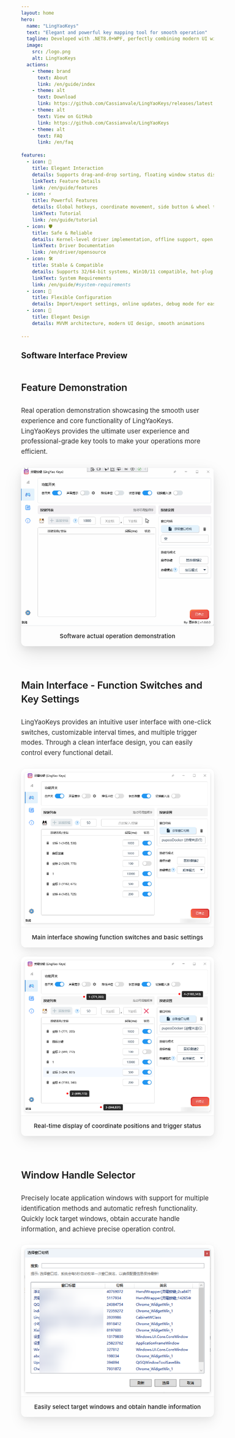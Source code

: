 ```yaml
---
layout: home
hero:
  name: "LingYaoKeys"
  text: "Elegant and powerful key mapping tool for smooth operation"
  tagline: Developed with .NET8.0+WPF, perfectly combining modern UI with powerful features
  image:
    src: /logo.png
    alt: LingYaoKeys
  actions:
    - theme: brand
      text: About
      link: /en/guide/index
    - theme: alt
      text: Download
      link: https://github.com/Cassianvale/LingYaoKeys/releases/latest
    - theme: alt
      text: View on GitHub
      link: https://github.com/Cassianvale/LingYaoKeys
    - theme: alt
      text: FAQ
      link: /en/faq

features:
  - icon: 🎯
    title: Elegant Interaction
    details: Supports drag-and-drop sorting, floating window status display, and voice feedback for intuitive operation
    linkText: Feature Details
    link: /en/guide/features
  - icon: ⚡
    title: Powerful Features
    details: Global hotkeys, coordinate movement, side button & wheel triggers, independent interval control, window handle detection
    linkText: Tutorial
    link: /en/guide/tutorial
  - icon: 🛡
    title: Safe & Reliable
    details: Kernel-level driver implementation, offline support, open driver files and interface documentation
    linkText: Driver Documentation
    link: /en/driver/opensource
  - icon: 🛠️
    title: Stable & Compatible
    details: Supports 32/64-bit systems, Win10/11 compatible, hot-plug support, clean uninstall
    linkText: System Requirements
    link: /en/guide/#system-requirements
  - icon: 🔄
    title: Flexible Configuration
    details: Import/export settings, online updates, debug mode for easy customization
  - icon: 🎨
    title: Elegant Design
    details: MVVM architecture, modern UI design, smooth animations

---
```


<h2 class="main-title">Software Interface Preview</h2>

<!-- GIF Animation Showcase Section -->
<div class="preview-section">
  <h3>Feature Demonstration</h3>
  <p>Real operation demonstration showcasing the smooth user experience and core functionality of LingYaoKeys. LingYaoKeys provides the ultimate user experience and professional-grade key tools to make your operations more efficient.</p>
  <div class="preview-image-wrapper wide gif-container">
    <img src="/images/screenshots.gif" alt="LingYaoKeys Operation Demo" class="preview-image gif-image">
    <div class="image-caption">Software actual operation demonstration</div>
  </div>
</div>

<div class="preview-container">
  <div class="preview-section">
    <h3>Main Interface - Function Switches and Key Settings</h3>
    <p>LingYaoKeys provides an intuitive user interface with one-click switches, customizable interval times, and multiple trigger modes. Through a clean interface design, you can easily control every functional detail.</p>
    <div class="preview-images">
      <div class="preview-image-wrapper">
        <img src="/images/main-interface.png" alt="LingYaoKeys Main Interface" class="preview-image">
        <div class="image-caption">Main interface showing function switches and basic settings</div>
      </div>
      <div class="preview-image-wrapper">
        <img src="/images/coordinate-interface.png" alt="LingYaoKeys Coordinate Display Interface" class="preview-image">
        <div class="image-caption">Real-time display of coordinate positions and trigger status</div>
      </div>
    </div>
  </div>
  
  <div class="preview-section">
    <h3>Window Handle Selector</h3>
    <p>Precisely locate application windows with support for multiple identification methods and automatic refresh functionality. Quickly lock target windows, obtain accurate handle information, and achieve precise operation control.</p>
    <div class="preview-image-wrapper wide">
      <img src="/images/window-selector.png" alt="Window Handle Selector" class="preview-image">
      <div class="image-caption">Easily select target windows and obtain handle information</div>
    </div>
  </div>
</div>

<style>
.preview-container {
  margin: 2rem 0;
}

.preview-section {
  margin-bottom: 3rem;
}

.preview-section h3 {
  margin-bottom: 0.75rem;
  font-size: 1.6rem;
  font-weight: 600;
  color: var(--vp-c-brand-1);
  letter-spacing: -0.01em;
  line-height: 1.4;
  transition: color 0.2s ease;
  position: relative;
  display: inline-block;
}

.preview-section h3::after {
  content: '';
  position: absolute;
  bottom: -4px;
  left: 0;
  width: 2rem;
  height: 2px;
  background: var(--vp-c-brand-2);
  border-radius: 2px;
  transition: width 0.3s ease;
}

.preview-section:hover h3::after {
  width: 100%;
}

.preview-section p {
  margin-bottom: 1.75rem;
  font-size: 1.05rem;
  line-height: 1.6;
  color: var(--vp-c-text-2);
  max-width: 42rem;
  margin-left: auto;
  margin-right: auto;
  opacity: 0.9;
  transition: opacity 0.2s ease;
}

.preview-section:hover p {
  opacity: 1;
  color: var(--vp-c-text-1);
}

.preview-images {
  display: flex;
  flex-wrap: wrap;
  gap: 1.5rem;
  justify-content: center;
}

.preview-image-wrapper {
  flex: 1;
  min-width: 300px;
  max-width: 100%;
  border-radius: 12px;
  overflow: hidden;
  
  box-shadow: 
    0 5px 15px rgba(0, 0, 0, 0.05),
    0 15px 35px rgba(0, 0, 0, 0.07);
  
  background: linear-gradient(
    to bottom,
    var(--vp-c-bg-soft),
    var(--vp-c-bg)
  );
  
  border: 1px solid var(--vp-c-divider-light);
  
  transition: 
    transform 0.3s cubic-bezier(0.34, 1.56, 0.64, 1),
    box-shadow 0.3s ease, 
    border-color 0.3s ease;
  
  display: flex;
  flex-direction: column;
  position: relative;
}

.preview-image-wrapper:hover {
  transform: translateY(-6px) scale(1.01);
  box-shadow: 
    0 10px 25px rgba(0, 0, 0, 0.07),
    0 20px 45px rgba(0, 0, 0, 0.09);
  border-color: var(--vp-c-brand-soft);
  
  background: linear-gradient(
    to bottom,
    var(--vp-c-bg-soft),
    var(--vp-c-bg-soft) 60%,
    var(--vp-c-bg)
  );
}

.preview-image-wrapper.wide {
  flex-basis: 100%;
  max-width: 800px;
  margin: 0 auto;
}

.preview-image {
  width: 100%;
  height: auto;
  display: block;
  border-radius: 12px 12px 0 0;
  object-fit: cover;
  
  box-shadow: 0 1px 3px rgba(0, 0, 0, 0.05);
}

.image-caption {
  padding: 1.1rem 1.25rem;
  font-size: 0.95rem;
  font-weight: 500;
  color: var(--vp-c-text-2);
  text-align: center;
  border-top: 1px solid var(--vp-c-divider-light);
  background: var(--vp-c-bg-soft);
  margin-top: auto;
  transition: color 0.2s ease, background-color 0.2s ease;
  letter-spacing: 0.01em;
}

.preview-image-wrapper:hover .image-caption {
  color: var(--vp-c-text-1);
  background: linear-gradient(
    to right,
    var(--vp-c-bg-soft),
    var(--vp-c-bg-mute),
    var(--vp-c-bg-soft)
  );
}

.gif-container {
  max-width: 800px;
  margin: 0 auto;
  overflow: hidden;
  
  box-shadow: 
    0 8px 20px rgba(0, 0, 0, 0.07),
    0 20px 50px rgba(0, 0, 0, 0.1);
}

.gif-image {
  width: 100%;
  height: 100%;
  object-fit: contain;
  
  border: 1px solid var(--vp-c-divider-light);
  border-radius: 12px 12px 0 0;
  
  backface-visibility: hidden;
}

.dark .preview-image-wrapper {
  box-shadow: 
    0 5px 15px rgba(0, 0, 0, 0.2),
    0 15px 35px rgba(0, 0, 0, 0.25);
  border-color: var(--vp-c-divider-dark);
}

.dark .preview-image-wrapper:hover {
  box-shadow: 
    0 10px 25px rgba(0, 0, 0, 0.25),
    0 20px 45px rgba(0, 0, 0, 0.3);
}

.dark .preview-section h3 {
  text-shadow: 0 1px 2px rgba(0, 0, 0, 0.2);
}

.dark .preview-section p {
  text-shadow: 0 1px 1px rgba(0, 0, 0, 0.1);
}

.dark .image-caption {
  border-top-color: var(--vp-c-divider-dark);
}

@media (max-width: 767px) {
  .preview-image-wrapper {
    min-width: 100%;
  }
  
  .preview-images {
    flex-direction: column;
  }
  
  .preview-image-wrapper.wide {
    max-width: 100%;
  }
  
  .preview-section h3 {
    font-size: 1.4rem;
  }
  
  .preview-section p {
    font-size: 1rem;
    margin-bottom: 1.5rem;
  }
  
  .image-caption {
    padding: 0.9rem 1rem;
    font-size: 0.9rem;
  }
}
</style>